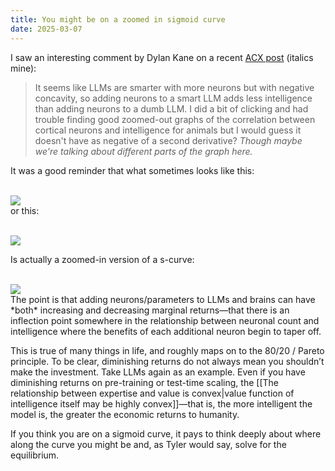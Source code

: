 ```yaml
---
title: You might be on a zoomed in sigmoid curve
date: 2025-03-07
---
```

I saw an interesting comment by Dylan Kane on a recent [ACX post](https://www.astralcodexten.com/p/why-should-intelligence-be-related) (italics mine):

>It seems like LLMs are smarter with more neurons but with negative concavity, so adding neurons to a smart LLM adds less intelligence than adding neurons to a dumb LLM. I did a bit of clicking and had trouble finding good zoomed-out graphs of the correlation between cortical neurons and intelligence for animals but I would guess it doesn't have as negative of a second derivative? *Though maybe we're talking about different parts of the graph here.*

It was a good reminder that what sometimes looks like this:

<br><img src="{{ site.baseurl }}/assets/cup.png"/> <br>
or this:

<br><img src="{{ site.baseurl }}/assets/cdown.png"/> <br>

Is actually a zoomed-in version of a s-curve:

<br>
<img src="{{ site.baseurl }}/assets/sigmoid.png"/> 
<br>
The point is that adding neurons/parameters to LLMs and brains can have *both* increasing and decreasing marginal returns—that there is an inflection point somewhere in the relationship between neuronal count and intelligence where the benefits of each additional neuron begin to taper off.

This is true of many things in life, and roughly maps on to the 80/20 / Pareto principle. To be clear, diminishing returns do not always mean you shouldn’t make the investment. Take LLMs again as an example. Even if you have diminishing returns on pre-training or test-time scaling, the [[The relationship between expertise and value is convex|value function of intelligence itself may be highly convex]]—that is, the more intelligent the model is, the greater the economic returns to humanity. 

If you think you are on a sigmoid curve, it pays to think deeply about where along the curve you might be and, as Tyler would say, solve for the equilibrium.
 